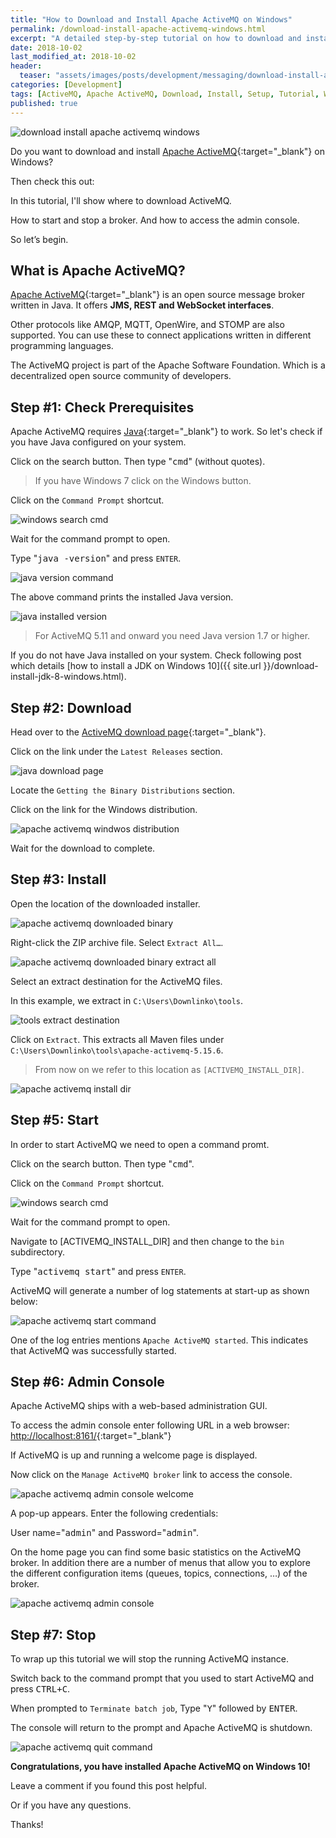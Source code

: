 ```yaml
---
title: "How to Download and Install Apache ActiveMQ on Windows"
permalink: /download-install-apache-activemq-windows.html
excerpt: "A detailed step-by-step tutorial on how to download and install Apache ActiveMQ on Windows 10."
date: 2018-10-02
last_modified_at: 2018-10-02
header:
  teaser: "assets/images/posts/development/messaging/download-install-apache-activemq-windows.png"
categories: [Development]
tags: [ActiveMQ, Apache ActiveMQ, Download, Install, Setup, Tutorial, Windows]
published: true
---
```


<img src="{{ site.url }}/assets/images/posts/development/messaging/download-install-apache-activemq-windows.png" alt="download install apache activemq windows" class="align-right title-image">

Do you want to download and install [Apache ActiveMQ](http://activemq.apache.org/){:target="_blank"} on Windows?

Then check this out:

In this tutorial, I'll show where to download ActiveMQ.

How to start and stop a broker. And how to access the admin console.

So let’s begin.

## What is Apache ActiveMQ?

[Apache ActiveMQ](https://en.wikipedia.org/wiki/Apache_ActiveMQ){:target="_blank"} is an open source message broker written in Java. It offers **JMS, REST and WebSocket interfaces**.

Other protocols like AMQP, MQTT, OpenWire, and STOMP are also supported. You can use these to connect applications written in different programming languages.

The ActiveMQ project is part of the Apache Software Foundation. Which is a decentralized open source community of developers.

## Step #1: Check Prerequisites

Apache ActiveMQ requires [Java](http://www.oracle.com/technetwork/java/javase/downloads/index.html){:target="_blank"} to work. So let's check if you have Java configured on your system.

Click on the search button. Then type "<kbd>cmd</kbd>" (without quotes).

> If you have Windows 7 click on the Windows button.

Click on the `Command Prompt` shortcut.

<img src="{{ site.url }}/assets/images/posts/development/windows-search-cmd.png" alt="windows search cmd">

Wait for the command prompt to open.

Type "<kbd>java -version</kbd>" and press `ENTER`.

<img src="{{ site.url }}/assets/images/posts/development/java-version-command.png" alt="java version command">

The above command prints the installed Java version.

<img src="{{ site.url }}/assets/images/posts/development/java-installed-version.png" alt="java installed version">

> For ActiveMQ 5.11 and onward you need Java version 1.7 or higher.

If you do not have Java installed on your system. Check following post which details [how to install a JDK on Windows 10]({{ site.url }}/download-install-jdk-8-windows.html).

## Step #2: Download

Head over to the [ActiveMQ download page](http://activemq.apache.org/download.html){:target="_blank"}.

Click on the link under the `Latest Releases` section.

<img src="{{ site.url }}/assets/images/posts/development/messaging/apache-activemq-download-page.png" alt="java download page">

Locate the `Getting the Binary Distributions` section.

Click on the link for the Windows distribution.

<img src="{{ site.url }}/assets/images/posts/development/messaging/apache-activemq-windwos-distribution.png" alt="apache activemq windwos distribution">

Wait for the download to complete.

## Step #3: Install

Open the location of the downloaded installer.

<img src="{{ site.url }}/assets/images/posts/development/messaging/apache-activemq-downloaded-binary.png" alt="apache activemq downloaded binary">

Right-click the ZIP archive file. Select `Extract All…`.

<img src="{{ site.url }}/assets/images/posts/development/messaging/apache-activemq-downloaded-binary-extract-all.png" alt="apache activemq downloaded binary extract all">

Select an extract destination for the ActiveMQ files.

In this example, we extract in `C:\Users\Downlinko\tools`.

<img src="{{ site.url }}/assets/images/posts/development/tools-extract-destination.png" alt="tools extract destination">

Click on `Extract`. This extracts all Maven files under `C:\Users\Downlinko\tools\apache-activemq-5.15.6`.

> From now on we refer to this location as `[ACTIVEMQ_INSTALL_DIR]`.

<img src="{{ site.url }}/assets/images/posts/development/messaging/apache-activemq-install-dir.png" alt="apache activemq install dir">

## Step #5: Start

In order to start ActiveMQ we need to open a command promt.

Click on the search button. Then type "<kbd>cmd</kbd>".

Click on the `Command Prompt` shortcut.

<img src="{{ site.url }}/assets/images/posts/development/windows-search-cmd.png" alt="windows search cmd">

Wait for the command prompt to open.

Navigate to [ACTIVEMQ_INSTALL_DIR] and then change to the `bin` subdirectory.

Type "<kbd>activemq start</kbd>" and press `ENTER`.

ActiveMQ will generate a number of log statements at start-up as shown below:

<img src="{{ site.url }}/assets/images/posts/development/messaging/apache-activemq-start-command.png" alt="apache activemq start command">

One of the log entries mentions `Apache ActiveMQ started`. This indicates that ActiveMQ was successfully started.

## Step #6: Admin Console

Apache ActiveMQ ships with a web-based administration GUI.

To access the admin console enter following URL in a web browser: [http://localhost:8161/](http://localhost:8161/){:target="_blank"}

If ActiveMQ is up and running a welcome page is displayed.

Now click on the `Manage ActiveMQ broker` link to access the console.

<img src="{{ site.url }}/assets/images/posts/development/messaging/apache-activemq-admin-console-welcome.png" alt="apache activemq admin console welcome">

A pop-up appears. Enter the following credentials:

User name="<kbd>admin</kbd>" and Password="<kbd>admin</kbd>".

On the home page you can find some basic statistics on the ActiveMQ broker. In addition there are a number of menus that allow you to explore the different configuration items (queues, topics, connections, …) of the broker.

<img src="{{ site.url }}/assets/images/posts/development/messaging/apache-activemq-admin-console.png" alt="apache activemq admin console">

## Step #7: Stop

To wrap up this tutorial we will stop the running ActiveMQ instance.

Switch back to the command prompt that you used to start ActiveMQ and press <kbd>CTRL+C</kbd>.

When prompted to `Terminate batch job`, Type "<kbd>Y</kbd>" followed by <kbd>ENTER</kbd>.

The console will return to the prompt and Apache ActiveMQ is shutdown.

<img src="{{ site.url }}/assets/images/posts/development/messaging/apache-activemq-quit-command.png" alt="apache activemq quit command">

**Congratulations, you have installed Apache ActiveMQ on Windows 10!**

Leave a comment if you found this post helpful.

Or if you have any questions.

Thanks!
